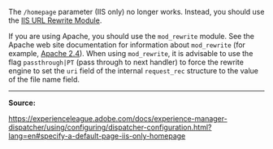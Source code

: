 The `/homepage` parameter (IIS only) no longer works. Instead, you should use the [IIS URL Rewrite Module](https://learn.microsoft.com/en-us/iis/extensions/url-rewrite-module/using-the-url-rewrite-module).

If you are using Apache, you should use the `mod_rewrite` module. See the Apache web site documentation for information about `mod_rewrite` (for example, [Apache 2.4](https://httpd.apache.org/docs/current/mod/mod_rewrite.html)). When using `mod_rewrite`, it is advisable to use the flag `passthrough|PT` (pass through to next handler) to force the rewrite engine to set the `uri` field of the internal `request_rec` structure to the value of the file name field.

---

**Source:**

https://experienceleague.adobe.com/docs/experience-manager-dispatcher/using/configuring/dispatcher-configuration.html?lang=en#specify-a-default-page-iis-only-homepage
